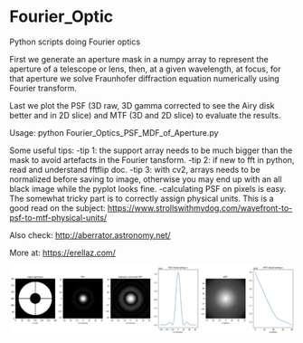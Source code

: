 # Fourier_Optic
Python scripts doing Fourier optics

First we generate an aperture mask in a numpy array to represent the aperture of a telescope or lens, then, at a given wavelength, at focus, for that aperture we solve Fraunhofer 
diffraction equation numerically using Fourier transform.

Last we plot the PSF (3D raw, 3D gamma corrected to see the Airy disk better and in 2D slice) and MTF (3D and 2D slice) to evaluate the results.

Usage: python Fourier_Optics_PSF_MDF_of_Aperture.py

Some useful tips:
 -tip 1: the support array needs to be much bigger than the mask to avoid
 artefacts in the Fourier tansform.
 -tip 2: if new to fft in python, read and understand fftflip doc.
 -tip 3: with cv2, arrays needs to be normalized before saving to image, 
 otherwise you may end up with an all black image while the pyplot looks fine.
 -calculating PSF on pixels is easy. The somewhat tricky part is to correctly 
 assign physical units. This is a good read on the subject:
 https://www.strollswithmydog.com/wavefront-to-psf-to-mtf-physical-units/

Also check:
http://aberrator.astronomy.net/

More at: 
  https://erellaz.com/
  
![Script Output](Fourier_optic.png)

